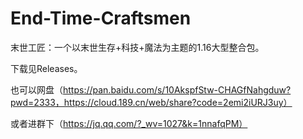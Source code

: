 # End-Time-Craftsmen
末世工匠：一个以末世生存+科技+魔法为主题的1.16大型整合包。

下载见Releases。

也可以网盘（https://pan.baidu.com/s/10AkspfStw-CHAGfNahgduw?pwd=2333，https://cloud.189.cn/web/share?code=2emi2iURJ3uy）

或者进群下（https://jq.qq.com/?_wv=1027&k=1nnafqPM）
